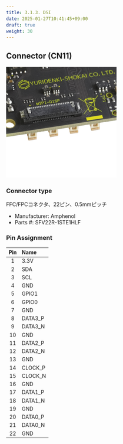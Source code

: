```yaml
---
title: 3.1.3. DSI
date: 2025-01-27T10:41:45+09:00
draft: true
weight: 30
---
```

## Connector (CN11) #

![Connector_DSI](images/DSI_300x300.png)

### Connector type
FFC/FPCコネクタ、22ピン、0.5mmピッチ
* Manufacturer: Amphenol
* Parts #: SFV22R-1STE1HLF

### Pin Assignment

|Pin|Name|
|:---:|:---|
|1|3.3V|
|2|SDA|
|3|SCL|
|4|GND|
|5|GPIO1|
|6|GPIO0|
|7|GND|
|8|DATA3_P|
|9|DATA3_N|
|10|GND|
|11|DATA2_P|
|12|DATA2_N|
|13|GND|
|14|CLOCK_P|
|15|CLOCK_N|
|16|GND|
|17|DATA1_P|
|18|DATA1_N|
|19|GND|
|20|DATA0_P|
|21|DATA0_N|
|22|GND|



